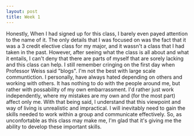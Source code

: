 ```yaml
---
layout: post
title: Week 1
---
```


  Honestly, When I had signed up for this class, I barely even payed attention to the name of it. The only details that I was focused on was the fact that it was a 3 credit elective class for my major, and it wassn't a class that I had taken in the past. However, after seeing what the class is all about and what it entails, I can't deny that there are parts of myself that are sorely lacking and this class can help. I still remember cringing on the first day when Professor Weiss said "blogs". I'm not the best with large scale communtiction. I personally, have always hated depending on others and working with others. It has nothing to do with the people around me, but rather with possability of my own embarrassment. I'd rather just work independently, where my mistakes are my own and (for the most part) affect only me. With that being said, I understand that this viewpoint and way of living is unrealistic and impractical. I will inevitably need to gain the skills needed to work within a group and communicate effectively. So, as unconfortable as this class may make me, I'm glad that it's giving me the ability to develop these important skills. 
